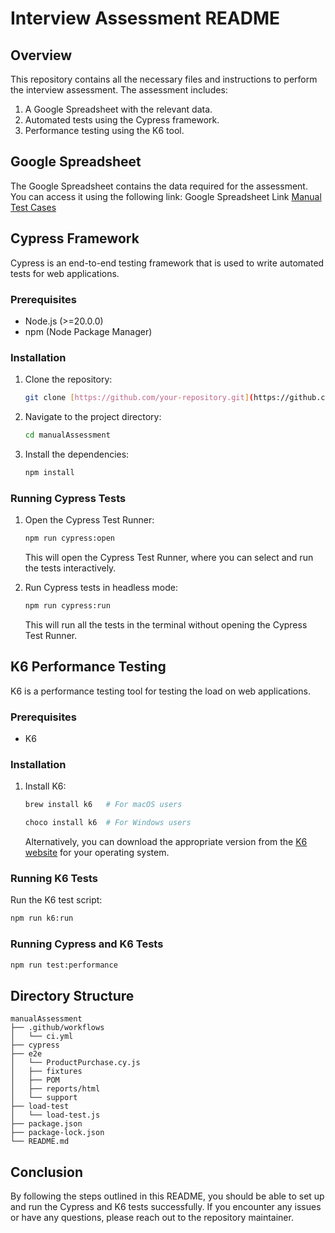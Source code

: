 # Interview Assessment README

## Overview
This repository contains all the necessary files and instructions to perform the interview assessment. The assessment includes:

1. A Google Spreadsheet with the relevant data.
2. Automated tests using the Cypress framework.
3. Performance testing using the K6 tool.

## Google Spreadsheet
The Google Spreadsheet contains the data required for the assessment. You can access it using the following link:
Google Spreadsheet Link [Manual Test Cases]([https://pages.github.com/](https://docs.google.com/spreadsheets/d/144E5LvQNEi-moya-Ma7frRpRZzCGMkmcMGNiqf5lGXw/edit#gid=963947777))

## Cypress Framework
Cypress is an end-to-end testing framework that is used to write automated tests for web applications.

### Prerequisites
- Node.js (>=20.0.0)
- npm (Node Package Manager)

### Installation
1. Clone the repository:
   ```sh
   git clone [https://github.com/your-repository.git](https://github.com/pparitam/manualAssessment.git)
   ```
2. Navigate to the project directory:
   ```sh
   cd manualAssessment
   ```
3. Install the dependencies:
   ```sh
   npm install 
   ```

### Running Cypress Tests
1. Open the Cypress Test Runner:
   ```sh
   npm run cypress:open
   ```
   This will open the Cypress Test Runner, where you can select and run the tests interactively.

2. Run Cypress tests in headless mode:
   ```sh
   npm run cypress:run
   ```
   This will run all the tests in the terminal without opening the Cypress Test Runner.

## K6 Performance Testing
K6 is a performance testing tool for testing the load on web applications.

### Prerequisites
- K6

### Installation
1. Install K6:
   ```sh
   brew install k6   # For macOS users
   ```
   ```sh
   choco install k6  # For Windows users
   ```
   Alternatively, you can download the appropriate version from the [K6 website](https://k6.io/docs/getting-started/installation/) for your operating system.

### Running K6 Tests
 Run the K6 test script:
   ```sh
   npm run k6:run
   ```
### Running Cypress and K6 Tests
   ```sh
   npm run test:performance
   ```
## Directory Structure
```
manualAssessment
├── .github/workflows
│   └── ci.yml
├── cypress
├── e2e
│   └── ProductPurchase.cy.js
│   ├── fixtures
│   ├── POM
│   ├── reports/html
│   └── support
├── load-test
│   └── load-test.js
├── package.json
├── package-lock.json
└── README.md

```

## Conclusion
By following the steps outlined in this README, you should be able to set up and run the Cypress and K6 tests successfully. If you encounter any issues or have any questions, please reach out to the repository maintainer.

